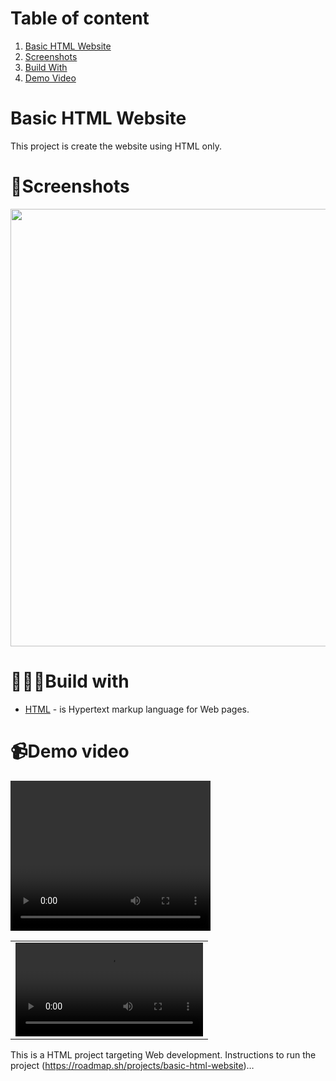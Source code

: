 # Table of content
1. [Basic HTML Website](#basic-html-website)
2. [Screenshots](#screenshots)
3. [Build With](#build-with)
4. [Demo Video](#demo-video)


# Basic HTML Website
This project is create the website using HTML only.


# 📸Screenshots
<img src = "https://github.com/user-attachments/assets/f12724eb-9572-4ef5-b7cf-69110c721741" width = "800" height = "700">




# 🧑🏾‍💻Build with
* [HTML](https://www.w3schools.com/html/) - is Hypertext markup language for Web pages.


# 📹Demo video     
<table>
 <tr>
   <video width="320" height="240" controls>
        <td> <video src = "https://github.com/user-attachments/assets/92e16c8b-eab9-4884-90ff-534a27f1101e" type="video/mp4"/> </td>
   </video>
 </tr>
</table>





This is a HTML project targeting Web development.
Instructions to run the project (https://roadmap.sh/projects/basic-html-website)…
